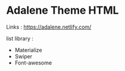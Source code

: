 # Adalene Theme HTML

Links :
    https://adalene.netlify.com/

list library :
* Materialize
* Swiper
* Font-awesome
